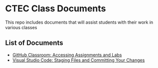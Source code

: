 # CTEC Class Documents

This repo includes documents that will assist students with their work in various classes

## List of Documents

- [GitHub Classroom: Accessing Assignments and Labs](https://github.com/belgort-clark/ctec-class-docs/blob/master/github-classroom-assignments-labs.md)
- [Visual Studio Code: Staging Files and Committing Your Changes](https://github.com/belgort-clark/ctec-class-docs/blob/master/visual-studio-code-staging-files.md)